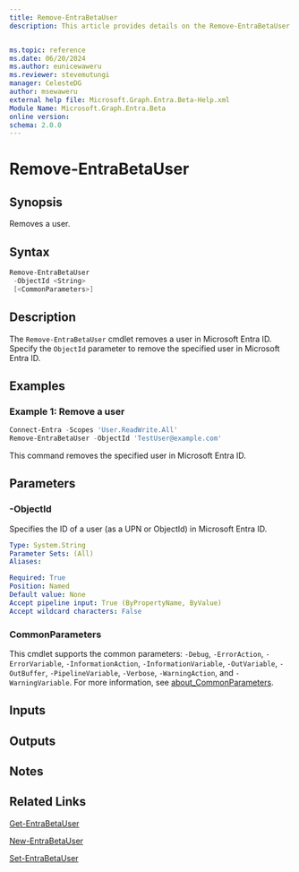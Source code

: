 ```yaml
---
title: Remove-EntraBetaUser
description: This article provides details on the Remove-EntraBetaUser command.


ms.topic: reference
ms.date: 06/20/2024
ms.author: eunicewaweru
ms.reviewer: stevemutungi
manager: CelesteDG
author: msewaweru
external help file: Microsoft.Graph.Entra.Beta-Help.xml
Module Name: Microsoft.Graph.Entra.Beta
online version:
schema: 2.0.0
---
```


# Remove-EntraBetaUser

## Synopsis

Removes a user.

## Syntax

```powershell
Remove-EntraBetaUser 
 -ObjectId <String>
 [<CommonParameters>]
```

## Description

The `Remove-EntraBetaUser` cmdlet removes a user in Microsoft Entra ID. Specify the `ObjectId` parameter to remove the specified user in Microsoft Entra ID.

## Examples

### Example 1: Remove a user

```powershell
Connect-Entra -Scopes 'User.ReadWrite.All'
Remove-EntraBetaUser -ObjectId 'TestUser@example.com'
```

This command removes the specified user in Microsoft Entra ID.

## Parameters

### -ObjectId

Specifies the ID of a user (as a UPN or ObjectId) in Microsoft Entra ID.

```yaml
Type: System.String
Parameter Sets: (All)
Aliases:

Required: True
Position: Named
Default value: None
Accept pipeline input: True (ByPropertyName, ByValue)
Accept wildcard characters: False
```

### CommonParameters

This cmdlet supports the common parameters: `-Debug`, `-ErrorAction`, `-ErrorVariable`, `-InformationAction`, `-InformationVariable`, `-OutVariable`, `-OutBuffer`, `-PipelineVariable`, `-Verbose`, `-WarningAction`, and `-WarningVariable`. For more information, see [about_CommonParameters](https://go.microsoft.com/fwlink/?LinkID=113216).

## Inputs

## Outputs

## Notes

## Related Links

[Get-EntraBetaUser](Get-EntraBetaUser.md)

[New-EntraBetaUser](New-EntraBetaUser.md)

[Set-EntraBetaUser](Set-EntraBetaUser.md)
